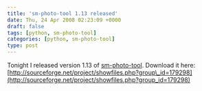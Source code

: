 ```yaml
---
title: 'sm-photo-tool 1.13 released'
date: Thu, 24 Apr 2008 02:23:09 +0000
draft: false
tags: [python, sm-photo-tool]
categories: [python, sm-photo-tool]
type: post
---
```


Tonight I released version 1.13 of [sm-photo-tool](http://sm-photo-tool.sourceforge.net/). Download it here: [http://sourceforge.net/project/showfiles.php?group\_id=179298](http://sourceforge.net/project/showfiles.php?group_id=179298)